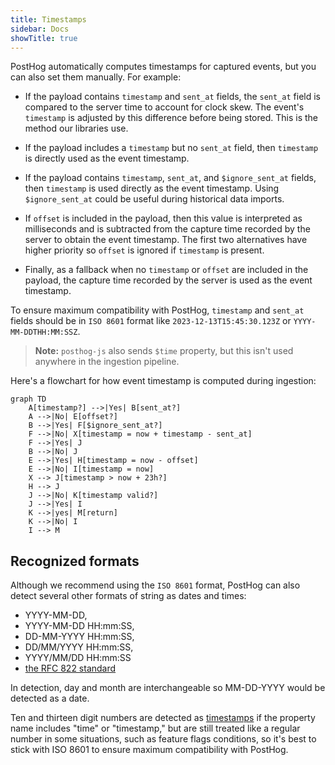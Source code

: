 ```yaml
---
title: Timestamps
sidebar: Docs
showTitle: true
---
```


PostHog automatically computes timestamps for captured events, but you can also set them manually. For example:

- If the payload contains `timestamp` and `sent_at` fields, the `sent_at` field is compared to the server time to account for clock skew. The event's `timestamp` is adjusted by this difference before being stored. This is the method our libraries use.

- If the payload includes a `timestamp` but no `sent_at` field, then `timestamp` is directly used as the event timestamp.

- If the payload contains `timestamp`, `sent_at`, and `$ignore_sent_at` fields, then `timestamp` is used directly as the event timestamp. Using `$ignore_sent_at` could be useful during historical data imports.

- If `offset` is included in the payload, then this value is interpreted as milliseconds and is subtracted from the capture time recorded by the server to obtain the event timestamp. The first two alternatives have higher priority so `offset` is ignored if `timestamp` is present.

- Finally, as a fallback when no `timestamp` or `offset` are included in the payload, the capture time recorded by the server is used as the event timestamp.

To ensure maximum compatibility with PostHog, `timestamp` and `sent_at` fields should be in `ISO 8601` format like `2023-12-13T15:45:30.123Z` or `YYYY-MM-DDTHH:MM:SSZ`.

> **Note:** `posthog-js` also sends `$time` property, but this isn't used anywhere in the ingestion pipeline.

Here's a flowchart for how event timestamp is computed during ingestion:

```mermaid
graph TD
    A[timestamp?] -->|Yes| B[sent_at?]
    A -->|No| E[offset?]
    B -->|Yes| F[$ignore_sent_at?]
    F -->|No| X[timestamp = now + timestamp - sent_at]
    F -->|Yes| J
    B -->|No| J
    E -->|Yes| H[timestamp = now - offset]
    E -->|No| I[timestamp = now]
    X --> J[timestamp > now + 23h?]
    H --> J
    J -->|No| K[timestamp valid?]
    J -->|Yes| I
    K -->|yes| M[return]
    K -->|No| I
    I --> M      
```

## Recognized formats

Although we recommend using the `ISO 8601` format, PostHog can also detect several other formats of string as dates and times:

- YYYY-MM-DD,
- YYYY-MM-DD HH:mm:SS,
- DD-MM-YYYY HH:mm:SS,
- DD/MM/YYYY HH:mm:SS,
- YYYY/MM/DD HH:mm:SS
- [the RFC 822 standard](https://datatracker.ietf.org/doc/html/rfc822)

In detection, day and month are interchangeable so MM-DD-YYYY would be detected as a date.

Ten and thirteen digit numbers are detected as [timestamps](https://en.wikipedia.org/wiki/Unix_time) if the property name includes "time" or "timestamp," but are still treated like a regular number in some situations, such as feature flags conditions, so it's best to stick with ISO 8601 to ensure maximum compatibility with PostHog.
